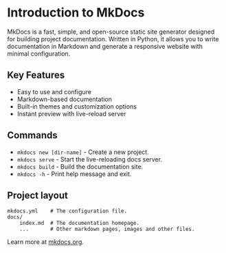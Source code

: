 # Introduction to MkDocs

MkDocs is a fast, simple, and open-source static site generator designed for building project documentation. Written in Python, it allows you to write documentation in Markdown and generate a responsive website with minimal configuration.

## Key Features

- Easy to use and configure
- Markdown-based documentation
- Built-in themes and customization options
- Instant preview with live-reload server


## Commands

* `mkdocs new [dir-name]` - Create a new project.
* `mkdocs serve` - Start the live-reloading docs server.
* `mkdocs build` - Build the documentation site.
* `mkdocs -h` - Print help message and exit.

## Project layout

    mkdocs.yml    # The configuration file.
    docs/
        index.md  # The documentation homepage.
        ...       # Other markdown pages, images and other files.


Learn more at [mkdocs.org](https://www.mkdocs.org/).